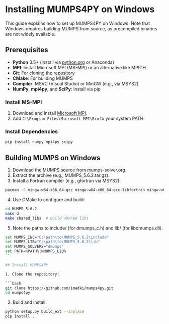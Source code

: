# Installing MUMPS4PY on Windows

This guide explains how to set up MUMPS4PY on Windows. Note that Windows requires building MUMPS from source, as precompiled binaries are not widely available.

## Prerequisites
- **Python** 3.5+ (install via [python.org](https://www.python.org/downloads/) or Anaconda)
- **MPI**: Install Microsoft MPI (MS-MPI) or an alternative like MPICH
- **Git**: For cloning the repository
- **CMake**: For building MUMPS
- **Compiler**: MSVC (Visual Studio) or MinGW (e.g., via MSYS2)
- **NumPy**, **mpi4py**, and **SciPy**: Install via pip

### Install MS-MPI
1. Download and install [Microsoft MPI](https://www.microsoft.com/en-us/download/details.aspx?id=57466).
2. Add `C:\Program Files\Microsoft MPI\Bin` to your system PATH.

### Install Dependencies
```bash
pip install numpy mpi4py scipy
```

## Building MUMPS on Windows
1. Download the MUMPS source from mumps-solver.org.
2. Extract the archive (e.g., MUMPS_5.6.2.tar.gz).
3. Install a Fortran compiler (e.g., gfortran via MSYS2):

```bash
pacman -S mingw-w64-x86_64-gcc mingw-w64-x86_64-gcc-libfortran mingw-w64-x86_64-ninja mingw-w64-x86_64-metis mingw-w64-x86_64-scotch # If using MSYS2
```

4. Use CMake to configure and build:
```bash
cd MUMPS_5.6.2
make d
make shared_libs  # Build shared libs
```

5. Note the paths to include/ (for dmumps_c.h) and lib/ (for libdmumps.dll).

```bash
set MUMPS_INC="C:\path\to\MUMPS_5.6.2\include"
set MUMPS_LIB="C:\path\to\MUMPS_5.6.2\lib"
set MUMPS_SOLVERS="dmumps"
set PATH=%PATH%;%MUMPS_LIB%
``

## Install MUMPS4PY

1. Clone the repository:

```bash
git clone https://github.com/imadki/mumps4py.git
cd mumps4py
```

2. Build and install:

```bash
python setup.py build_ext --inplace
pip install .
```    
